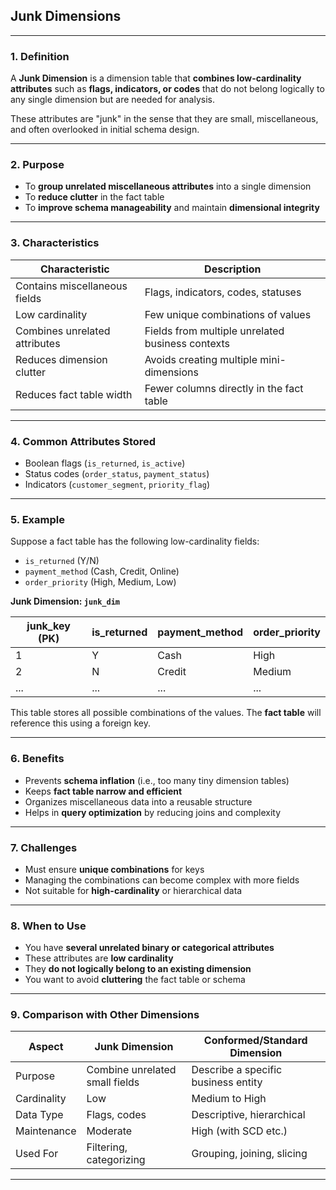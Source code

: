 ## Junk Dimensions

---

### 1. Definition

A **Junk Dimension** is a dimension table that **combines low-cardinality attributes** such as **flags, indicators, or codes** that do not belong logically to any single dimension but are needed for analysis.

These attributes are "junk" in the sense that they are small, miscellaneous, and often overlooked in initial schema design.

---

### 2. Purpose

* To **group unrelated miscellaneous attributes** into a single dimension
* To **reduce clutter** in the fact table
* To **improve schema manageability** and maintain **dimensional integrity**

---

### 3. Characteristics

| Characteristic                | Description                                      |
| ----------------------------- | ------------------------------------------------ |
| Contains miscellaneous fields | Flags, indicators, codes, statuses               |
| Low cardinality               | Few unique combinations of values                |
| Combines unrelated attributes | Fields from multiple unrelated business contexts |
| Reduces dimension clutter     | Avoids creating multiple mini-dimensions         |
| Reduces fact table width      | Fewer columns directly in the fact table         |

---

### 4. Common Attributes Stored

* Boolean flags (`is_returned`, `is_active`)
* Status codes (`order_status`, `payment_status`)
* Indicators (`customer_segment`, `priority_flag`)

---

### 5. Example

Suppose a fact table has the following low-cardinality fields:

* `is_returned` (Y/N)
* `payment_method` (Cash, Credit, Online)
* `order_priority` (High, Medium, Low)

**Junk Dimension: `junk_dim`**

| junk\_key (PK) | is\_returned | payment\_method | order\_priority |
| -------------- | ------------ | --------------- | --------------- |
| 1              | Y            | Cash            | High            |
| 2              | N            | Credit          | Medium          |
| ...            | ...          | ...             | ...             |

This table stores all possible combinations of the values. The **fact table** will reference this using a foreign key.

---

### 6. Benefits

* Prevents **schema inflation** (i.e., too many tiny dimension tables)
* Keeps **fact table narrow and efficient**
* Organizes miscellaneous data into a reusable structure
* Helps in **query optimization** by reducing joins and complexity

---

### 7. Challenges

* Must ensure **unique combinations** for keys
* Managing the combinations can become complex with more fields
* Not suitable for **high-cardinality** or hierarchical data

---

### 8. When to Use

* You have **several unrelated binary or categorical attributes**
* These attributes are **low cardinality**
* They **do not logically belong to an existing dimension**
* You want to avoid **cluttering** the fact table or schema

---

### 9. Comparison with Other Dimensions

| Aspect      | Junk Dimension                 | Conformed/Standard Dimension        |
| ----------- | ------------------------------ | ----------------------------------- |
| Purpose     | Combine unrelated small fields | Describe a specific business entity |
| Cardinality | Low                            | Medium to High                      |
| Data Type   | Flags, codes                   | Descriptive, hierarchical           |
| Maintenance | Moderate                       | High (with SCD etc.)                |
| Used For    | Filtering, categorizing        | Grouping, joining, slicing          |

---
